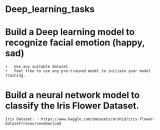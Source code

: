 # Deep_learning_tasks



# Build a Deep learning model to recognize facial emotion (happy, sad) 
    •	Use any suitable dataset.
    •	Feel free to use any pre-trained model to initiate your model training.

# Build a neural network model to classify the Iris Flower Dataset. 
    Iris Dataset: - https://www.kaggle.com/datasets/arshid/iris-flower-dataset?resource=download
